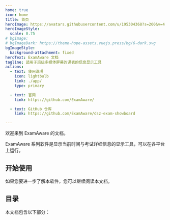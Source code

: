 ```yaml
---
home: true
icon: home
title: 首页
heroImage: https://avatars.githubusercontent.com/u/195304368?s=200&v=4
heroImageStyle:
  scale: 0.75
# bgImage: 
# bgImageDark: https://theme-hope-assets.vuejs.press/bg/6-dark.svg
bgImageStyle:
  background-attachment: fixed
heroText: ExamAware 文档
tagline: 适用于班级多媒体屏幕的课表的信息显示工具
actions:
  - text: 使用说明
    icon: lightbulb
    link: ./app/
    type: primary

  - text: 官网
    link: https://github.com/ExamAware/

  - text: GitHub 仓库
    link: https://github.com/ExamAware/dsz-exam-showboard

---
```


欢迎来到 ExamAware 的文档。

ExamAware 系列软件是显示当前时间与考试详细信息的显示工具，可以在各平台上运行。

## 开始使用

<div class="vp-card-container">
  <VPCard
    title="安装与开始"
    desc="了解 ExamAware 系列的设备需求，以及如何在您的设备上安装 ExamAware。"
    link="./app/setup"
  />
</div>

如果您要进一步了解本软件，您可以继续阅读本文档。

## 目录

本文档包含以下部分：

<div class="vp-card-container">
  <VPCard
    title="桌面版应用帮助"
    desc="了解应用的基本使用方法。"
    link="./app/"
  />
  <VPCard
    title="集控和网页版应用帮助"
    desc="查看这部分文档包含了关于集控的帮助，以及网页版应用部署的教程。"
    link="./management/"
  />
</div>
